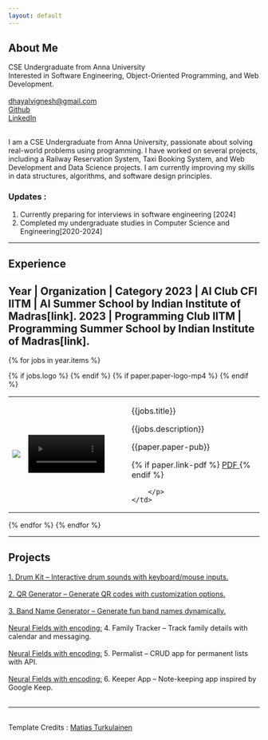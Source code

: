 ```yaml
---
layout: default
---
```


## About Me
<tr>
    <td> <img class="profile-picture" src=""></td>
    <td><div class="profile-doc">
		CSE Undergraduate from Anna University<br>
        Interested in Software Engineering, Object-Oriented Programming, and Web Development.<br>
		<br> 
		 <a href="mailto:dhayalvignesh@gmail.com">
        <i class="fa fa-envelope" aria-hidden="true"></i> dhayalvignesh@gmail.com</a> <br> 
		<a href="https://github.com/VIGNESH-2737">
                    <i class="fa fa-github" aria-hidden="true"></i> Github </a> <br> 
		<!-- <a href="https://scholar.google.com/citations?user=9ixpc8MAAAAJ&hl=en&oi=ao">
			<i class="fa fa-google" aria-hidden="true"></i> Google Scholar </a> <br>  -->
		<a href="https://www.linkedin.com/in/aman190202/">
			<i class="fa fa-linkedin" aria-hidden="true"></i> LinkedIn </a> <br> 
			<br>
	</div></td>
</tr>

I am a CSE Undergraduate from Anna University, passionate about solving real-world problems using programming. I have worked on several projects, including a Railway Reservation System, Taxi Booking System, and Web Development and Data Science projects. I am currently improving my skills in data structures, algorithms, and software design principles.

### Updates : 
1. Currently preparing for interviews in software engineering [2024]
2. Completed my undergraduate studies in Computer Science and Engineering[2020-2024]

---
## Experience

Year | Organization | Category
2023 | AI Club CFI IITM | AI Summer School by Indian Institute of Madras[link].
2023 | Programming Club IITM | Programming Summer School by Indian Institute of Madras[link].
---

{% for jobs in year.items %}
<table class="paper-list">
  <tr>
  	{% if jobs.logo %}
    <td><img class="paper-logo" src="{{jobs.logo}}"></td>
	{% endif %}
	{% if paper.paper-logo-mp4 %}
    <td>
		<div class="paper-logo">
		<video width="80%" height="80%" muted autoplay loop>
			<source src="{{paper.paper-logo-mp4}}" type="video/mp4">
			Your browser does not support the video tag.
		</video>
		</div>
	</td>
	{% endif %}
    <td>
		<p class="paper-title">{{jobs.title}}</p>  
		<p class="paper-authors">
			{{jobs.description}}
		</p>
		<p class="paper-pub">{{paper.paper-pub}}</p>
		<p class="paper-links">
			{% if paper.link-pdf %}
			<a href="{{paper.link-pdf}}" target="_blank" rel="noopener">
				<i class="fa fa-file-pdf-o" aria-hidden="true"></i> PDF </a>
			{% endif %}

		</p>
	</td>
  </tr>
</table>
{% endfor %}
{% endfor %}


<!-- ## Publications
{% assign years = site.data.papers | group_by:"year" | sort: "name" | reverse %}

{% for year in years %}
### {{ year.name }}	
---

{% for paper in year.items %}
<table class="paper-list">
  <tr>
  	{% if paper.paper-logo %}
    <td><img class="paper-logo" src="{{paper.paper-logo}}"></td>
	{% endif %}
	{% if paper.paper-logo-mp4 %}
    <td>
		<div class="paper-logo">
		<video width="80%" height="80%" muted autoplay loop>
			<source src="{{paper.paper-logo-mp4}}" type="video/mp4">
			Your browser does not support the video tag.
		</video>
		</div>
	</td>
	{% endif %}
    <td>
		<p class="paper-title">{{paper.paper-title}}</p>  
		<p class="paper-authors">
			{% for author in paper.paper-authors %}
				{% if forloop.last == true %}
					{{author.name}}.
				{% else %}
					{{author.name}},
				{% endif %}
			{% endfor %}
		</p>
		<p class="paper-pub">{{paper.paper-pub}}</p>
		<p class="paper-links">
			{% if paper.link-pdf %}
			<a href="{{paper.link-pdf}}" target="_blank" rel="noopener">
				<i class="fa fa-file-pdf-o" aria-hidden="true"></i> PDF </a>
			{% endif %}

		</p>
	</td>
  </tr>
</table>
{% endfor %}
{% endfor %} -->

---
## Projects

<tr>
    <td><div>
	    <a href="https://github.com/aman190202/neural_fields_bvc">
            <i class="fa fa-github" aria-hidden="true"></i> 1.	Drum Kit – Interactive drum sounds with keyboard/mouse inputs.
            <br> 
            <br> 
		<a href="https://github.com/aman190202/neural_fields_bvc">
            <i class="fa fa-github" aria-hidden="true"></i> 2.	QR Generator – Generate QR codes with customization options.
            <br> 
            <br> 
		<a href="https://github.com/aman190202/neural_fields_bvc">
            <i class="fa fa-github" aria-hidden="true"></i> 3.	Band Name Generator – Generate fun band names dynamically.
            <br> 
            <br> 
		<a href="https://github.com/aman190202/neural_fields_bvc">
            <i class="fa fa-github" aria-hidden="true"></i> Neural Fields with encoding:</a> 4.	Family Tracker – Track family details with calendar and messaging.
            <br> 
            <br> 
		<a href="https://github.com/aman190202/neural_fields_bvc">
            <i class="fa fa-github" aria-hidden="true"></i> Neural Fields with encoding:</a> 5.	Permalist – CRUD app for permanent lists with API.
            <br> 
            <br> 
		<a href="https://github.com/aman190202/neural_fields_bvc">
            <i class="fa fa-github" aria-hidden="true"></i> Neural Fields with encoding:</a> 6.	Keeper App – Note-keeping app inspired by Google Keep.
            <br> 
            <br> 
	</div></td>
</tr>

<!-- ---
## Invited talks

Date | Event | Details
-----|-------|--------
April, 24th 2024 | FMX 2024  | Survey on NeRFs and 3DGS for the Lighting & Rendering track organized by [Christophe Hery](https://www.linkedin.com/in/christophehery/) in Stuttgart, Germany. Thank you all for the great time there!
May, 6th 2024 | Machine Learning Coffee Seminar | Finnish Center for Artificial Intelligence (FCAI) [talk](https://fcai.fi/calendar/2024/5/6/juho-kannala-tba) on neural rendering. -->


---
<br>
 Template Credits : <a href="https://maturk.github.io">Matias Turkulainen</a>